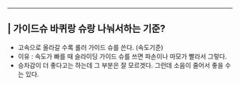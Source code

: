 
---


## | 가이드슈 바퀴랑 슈랑 나눠서하는 기준?

- 고속으로 올라갈 수록 롤러 가이드 슈를 쓴다. (속도기준)
- 이유 : 속도가 빠를 때 슬라이딩 가이드 슈를 쓰면 파손이나 마모가 빨라서 그렇다.
- 승차감이 더 좋다고는 하는데 그 부분은 잘 모르겟다. 그런데 소음이 줄어서 좋을 수는 있다.